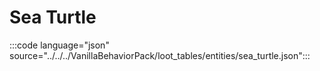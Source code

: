 # Sea Turtle

:::code language="json" source="../../../VanillaBehaviorPack/loot_tables/entities/sea_turtle.json":::